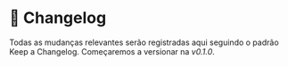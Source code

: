 # 📝 Changelog

Todas as mudanças relevantes serão registradas aqui seguindo o padrão Keep a Changelog. Começaremos a versionar na _v0.1.0_. 
